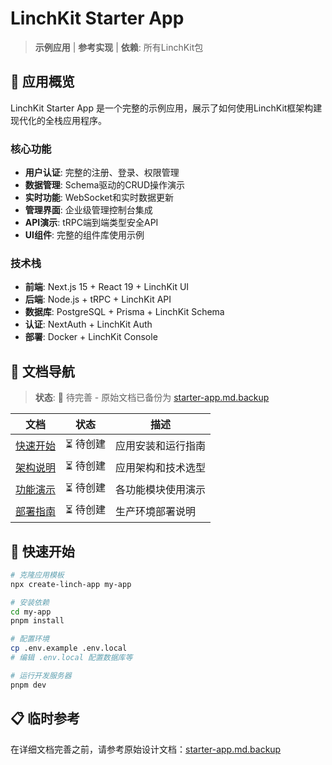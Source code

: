 # LinchKit Starter App

> **示例应用** | **参考实现** | **依赖**: 所有LinchKit包

## 🎯 应用概览

LinchKit Starter App 是一个完整的示例应用，展示了如何使用LinchKit框架构建现代化的全栈应用程序。

### 核心功能
- **用户认证**: 完整的注册、登录、权限管理
- **数据管理**: Schema驱动的CRUD操作演示
- **实时功能**: WebSocket和实时数据更新
- **管理界面**: 企业级管理控制台集成
- **API演示**: tRPC端到端类型安全API
- **UI组件**: 完整的组件库使用示例

### 技术栈
- **前端**: Next.js 15 + React 19 + LinchKit UI
- **后端**: Node.js + tRPC + LinchKit API
- **数据库**: PostgreSQL + Prisma + LinchKit Schema
- **认证**: NextAuth + LinchKit Auth
- **部署**: Docker + LinchKit Console

## 📁 文档导航

> **状态**: 🔄 待完善 - 原始文档已备份为 [starter-app.md.backup](../starter-app.md.backup)

| 文档 | 状态 | 描述 |
|------|------|------|
| [快速开始](./quickstart.md) | ⏳ 待创建 | 应用安装和运行指南 |
| [架构说明](./architecture.md) | ⏳ 待创建 | 应用架构和技术选型 |
| [功能演示](./features.md) | ⏳ 待创建 | 各功能模块使用演示 |
| [部署指南](./deployment.md) | ⏳ 待创建 | 生产环境部署说明 |

## 🚀 快速开始

```bash
# 克隆应用模板
npx create-linch-app my-app

# 安装依赖
cd my-app
pnpm install

# 配置环境
cp .env.example .env.local
# 编辑 .env.local 配置数据库等

# 运行开发服务器
pnpm dev
```

## 📋 临时参考

在详细文档完善之前，请参考原始设计文档：[starter-app.md.backup](../starter-app.md.backup)